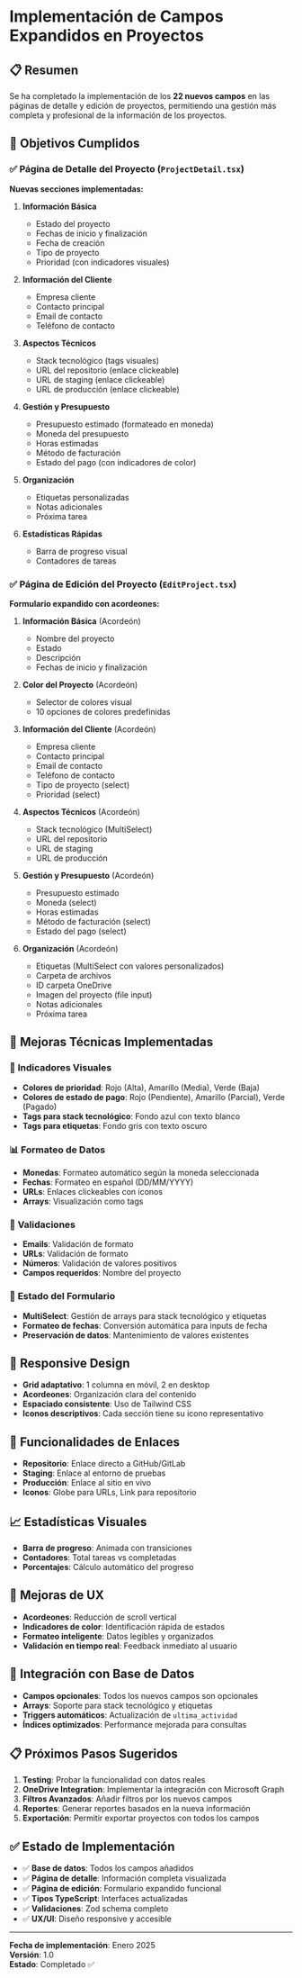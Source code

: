 # Implementación de Campos Expandidos en Proyectos

## 📋 Resumen

Se ha completado la implementación de los **22 nuevos campos** en las páginas de detalle y edición de proyectos, permitiendo una gestión más completa y profesional de la información de los proyectos.

## 🎯 Objetivos Cumplidos

### ✅ Página de Detalle del Proyecto (`ProjectDetail.tsx`)

**Nuevas secciones implementadas:**

1. **Información Básica**
   - Estado del proyecto
   - Fechas de inicio y finalización
   - Fecha de creación
   - Tipo de proyecto
   - Prioridad (con indicadores visuales)

2. **Información del Cliente**
   - Empresa cliente
   - Contacto principal
   - Email de contacto
   - Teléfono de contacto

3. **Aspectos Técnicos**
   - Stack tecnológico (tags visuales)
   - URL del repositorio (enlace clickeable)
   - URL de staging (enlace clickeable)
   - URL de producción (enlace clickeable)

4. **Gestión y Presupuesto**
   - Presupuesto estimado (formateado en moneda)
   - Moneda del presupuesto
   - Horas estimadas
   - Método de facturación
   - Estado del pago (con indicadores de color)

5. **Organización**
   - Etiquetas personalizadas
   - Notas adicionales
   - Próxima tarea

6. **Estadísticas Rápidas**
   - Barra de progreso visual
   - Contadores de tareas

### ✅ Página de Edición del Proyecto (`EditProject.tsx`)

**Formulario expandido con acordeones:**

1. **Información Básica** (Acordeón)
   - Nombre del proyecto
   - Estado
   - Descripción
   - Fechas de inicio y finalización

2. **Color del Proyecto** (Acordeón)
   - Selector de colores visual
   - 10 opciones de colores predefinidas

3. **Información del Cliente** (Acordeón)
   - Empresa cliente
   - Contacto principal
   - Email de contacto
   - Teléfono de contacto
   - Tipo de proyecto (select)
   - Prioridad (select)

4. **Aspectos Técnicos** (Acordeón)
   - Stack tecnológico (MultiSelect)
   - URL del repositorio
   - URL de staging
   - URL de producción

5. **Gestión y Presupuesto** (Acordeón)
   - Presupuesto estimado
   - Moneda (select)
   - Horas estimadas
   - Método de facturación (select)
   - Estado del pago (select)

6. **Organización** (Acordeón)
   - Etiquetas (MultiSelect con valores personalizados)
   - Carpeta de archivos
   - ID carpeta OneDrive
   - Imagen del proyecto (file input)
   - Notas adicionales
   - Próxima tarea

## 🔧 Mejoras Técnicas Implementadas

### 🎨 **Indicadores Visuales**

- **Colores de prioridad**: Rojo (Alta), Amarillo (Media), Verde (Baja)
- **Colores de estado de pago**: Rojo (Pendiente), Amarillo (Parcial), Verde (Pagado)
- **Tags para stack tecnológico**: Fondo azul con texto blanco
- **Tags para etiquetas**: Fondo gris con texto oscuro

### 📊 **Formateo de Datos**

- **Monedas**: Formateo automático según la moneda seleccionada
- **Fechas**: Formateo en español (DD/MM/YYYY)
- **URLs**: Enlaces clickeables con iconos
- **Arrays**: Visualización como tags

### 🎯 **Validaciones**

- **Emails**: Validación de formato
- **URLs**: Validación de formato
- **Números**: Validación de valores positivos
- **Campos requeridos**: Nombre del proyecto

### 🔄 **Estado del Formulario**

- **MultiSelect**: Gestión de arrays para stack tecnológico y etiquetas
- **Formateo de fechas**: Conversión automática para inputs de fecha
- **Preservación de datos**: Mantenimiento de valores existentes

## 📱 **Responsive Design**

- **Grid adaptativo**: 1 columna en móvil, 2 en desktop
- **Acordeones**: Organización clara del contenido
- **Espaciado consistente**: Uso de Tailwind CSS
- **Iconos descriptivos**: Cada sección tiene su icono representativo

## 🔗 **Funcionalidades de Enlaces**

- **Repositorio**: Enlace directo a GitHub/GitLab
- **Staging**: Enlace al entorno de pruebas
- **Producción**: Enlace al sitio en vivo
- **Iconos**: Globe para URLs, Link para repositorio

## 📈 **Estadísticas Visuales**

- **Barra de progreso**: Animada con transiciones
- **Contadores**: Total tareas vs completadas
- **Porcentajes**: Cálculo automático del progreso

## 🎨 **Mejoras de UX**

- **Acordeones**: Reducción de scroll vertical
- **Indicadores de color**: Identificación rápida de estados
- **Formateo inteligente**: Datos legibles y organizados
- **Validación en tiempo real**: Feedback inmediato al usuario

## 🔄 **Integración con Base de Datos**

- **Campos opcionales**: Todos los nuevos campos son opcionales
- **Arrays**: Soporte para stack tecnológico y etiquetas
- **Triggers automáticos**: Actualización de `ultima_actividad`
- **Índices optimizados**: Performance mejorada para consultas

## 📋 **Próximos Pasos Sugeridos**

1. **Testing**: Probar la funcionalidad con datos reales
2. **OneDrive Integration**: Implementar la integración con Microsoft Graph
3. **Filtros Avanzados**: Añadir filtros por los nuevos campos
4. **Reportes**: Generar reportes basados en la nueva información
5. **Exportación**: Permitir exportar proyectos con todos los campos

## ✅ **Estado de Implementación**

- ✅ **Base de datos**: Todos los campos añadidos
- ✅ **Página de detalle**: Información completa visualizada
- ✅ **Página de edición**: Formulario expandido funcional
- ✅ **Tipos TypeScript**: Interfaces actualizadas
- ✅ **Validaciones**: Zod schema completo
- ✅ **UX/UI**: Diseño responsive y accesible

---

**Fecha de implementación**: Enero 2025  
**Versión**: 1.0  
**Estado**: Completado ✅ 